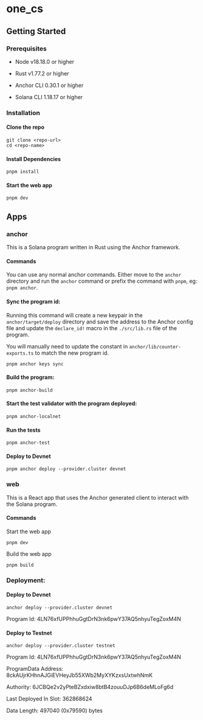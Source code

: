 # one_cs

## Getting Started

### Prerequisites

- Node v18.18.0 or higher

- Rust v1.77.2 or higher
- Anchor CLI 0.30.1 or higher
- Solana CLI 1.18.17 or higher

### Installation

#### Clone the repo

```shell
git clone <repo-url>
cd <repo-name>
```

#### Install Dependencies

```shell
pnpm install
```

#### Start the web app

```
pnpm dev
```

## Apps

### anchor

This is a Solana program written in Rust using the Anchor framework.

#### Commands

You can use any normal anchor commands. Either move to the `anchor` directory and run the `anchor` command or prefix the command with `pnpm`, eg: `pnpm anchor`.

#### Sync the program id:

Running this command will create a new keypair in the `anchor/target/deploy` directory and save the address to the Anchor config file and update the `declare_id!` macro in the `./src/lib.rs` file of the program.

You will manually need to update the constant in `anchor/lib/counter-exports.ts` to match the new program id.

```shell
pnpm anchor keys sync
```

#### Build the program:

```shell
pnpm anchor-build
```

#### Start the test validator with the program deployed:

```shell
pnpm anchor-localnet
```

#### Run the tests

```shell
pnpm anchor-test
```

#### Deploy to Devnet

```shell
pnpm anchor deploy --provider.cluster devnet
```

### web

This is a React app that uses the Anchor generated client to interact with the Solana program.

#### Commands

Start the web app

```shell
pnpm dev
```

Build the web app

```shell
pnpm build
```

### Deployment:

#### Deploy to Devnet

```shell
anchor deploy --provider.cluster devnet
```

Program Id: 4LN76xfUPPhhuGgtDrN3nk6pwY37AQ5nhyuTegZoxM4N

#### Deploy to Testnet

```shell
anchor deploy --provider.cluster testnet
```

Program Id: 4LN76xfUPPhhuGgtDrN3nk6pwY37AQ5nhyuTegZoxM4N

ProgramData Address: 8ckAUjrKHhnAJGiEVHeyJb55XWb2MyXYKzxsUxtwhNmK

Authority: 6JCBQe2v2yPteBZxdxiw8btB4zouuDJp6B6deMLoFg6d

Last Deployed In Slot: 362868624

Data Length: 497040 (0x79590) bytes
